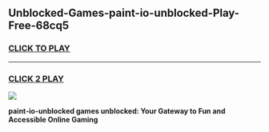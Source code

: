 
## Unblocked-Games-paint-io-unblocked-Play-Free-68cq5
<h3>
<a href="https://premium76.site?title=paint-io-unblocked&ref=20M">CLICK TO PLAY</a></h3>
<hr>

<h3>
<a href="https://premium76.site?title=paint-io-unblocked&ref=20M">CLICK 2 PLAY</a>
  
</h3>

<a href="https://premium76.site?title=paint-io-unblocked&ref=19M"><img src="https://clearcache.store/games.png"></a>


**paint-io-unblocked games unblocked: Your Gateway to Fun and Accessible Online Gaming**
